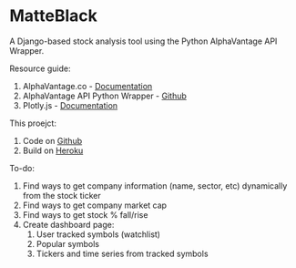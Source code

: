 # MatteBlack
A Django-based stock analysis tool using the Python AlphaVantage API Wrapper.

Resource guide:
1. AlphaVantage.co - [Documentation](https://www.alphavantage.co/documentation/)
1. AlphaVantage API Python Wrapper - [Github](https://github.com/RomelTorres/alpha_vantage)
1. Plotly.js - [Documentation](https://plot.ly/javascript/)

This proejct:
1. Code on [Github](https://github.com/ishaansaxena/AlphaVantage)
1. Build on [Heroku](https://matteblack.herokuapp.com)

To-do:
1. Find ways to get company information (name, sector, etc) dynamically from the stock ticker
1. Find ways to get company market cap
1. Find ways to get stock % fall/rise
1. Create dashboard page:
    1. User tracked symbols (watchlist)
    1. Popular symbols
    1. Tickers and time series from tracked symbols
